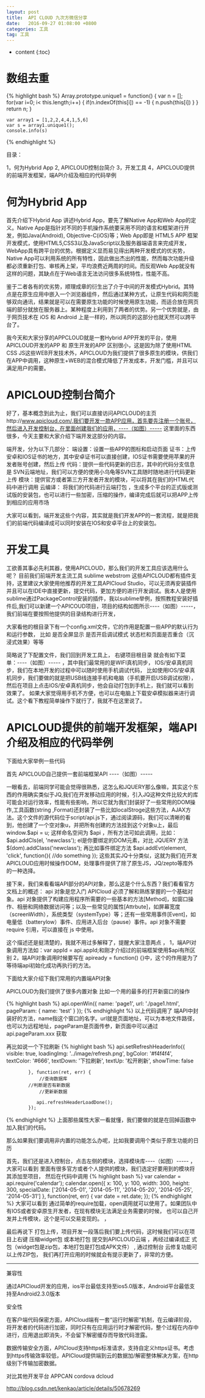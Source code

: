 ```yaml
---
layout: post
title:  API CLOUD 九次方微信分享
date:   2016-09-27 01:08:00 +0800
categories: 工具
tag: 工具
---
```


* content
{:toc}



数组去重
====================================
{% highlight bash %}
Array.prototype.unique1 = function()
	{
		var n = [];
		for(var i=0; i< this.length;i++)
		{
			if(n.indexOf(this[i]) == -1)
			{
				n.push(this[i])
			}
		}
		return n;
	}

	var array1 = [1,2,2,4,4,1,5,6]
	var s = array1.unique1();
	console.info(s)
{% endhighlight %}


目录：

1，何为Hybrid App
2, APICLOUD控制台简介
3，开发工具
4，APICLOUD提供的前端开发框架，端API介绍及相应的代码举例

何为Hybrid App
====================================
首先介绍下Hybrid App
讲述Hybrid App，要先了解Native App和Web App的定义。Native App是指针对不同的手机操作系统要采用不同的语言和框架进行开发，例如Java(Android), Objective-C(iOS)等；Web App即是 HTML5 APP 框架开发模式，使用HTML5,CSS3以及JavaScript以及服务器端语言来完成开发，WebApp具有跨平台的优势。根据定义显而易见得出两种开发模式的优劣势，Native App可以利用系统的所有特性，因此做出杰出的性能，然而每次功能升级都必须重新打包、审核再上架，平均浪费近两周的时间。而反观Web App就没有这样的问题，其缺点在于Web语言无法访问很多系统特性，性能不高。

鉴于二者各有的优劣势，顺理成章的衍生出了介于中间的开发模式Hybrid。其特点是在原生应用中嵌入一个浏览器组件，然后通过某种方式，让原生代码和网页能够双向通讯，结果就是可以在需要原生功能的时候使用原生功能，而适合放在网页端的部分就放在服务器上。某种程度上利用到了两者的优势。另一个优势就是，由于网页技术在 iOS 和 Android 上是一样的，所以网页的这部分也就天然可以跨平台了。

我今天和大家分享的APPCLOUD就是一套Hybrid APP开发的平台，使用APICLOUD开发的APP 和 原生开发的APP 区别很小，这是因为除了使用HTML CSS JS这些WEB开发技术外，APICLOUD为我们提供了很多原生的模块，供我们在APP中调用，这种原生+WEB的混合模式降低了开发成本，开发门槛，并且可以满足用户的需要。

APICLOUD控制台简介
====================================
好了，基本概念到此为止，我们可以直接访问APICLOUD的主页http://www.apicloud.com/,我们要开发一款APP应用，首先要先注册一个账号，然后进入开发控制台，在里面创建我们的应用，----（如图）-----
这里面的东西很多，今天主要和大家介绍下端开发这部分的内容。

端开发，分为以下几部分：
   端设置：设置一些APP的图标和启动页面
   证书：上传安卓和IOS证书的地方，其中安卓证书可以直接创建，IOS证书需要使用苹果的开发者账号创建，然后上传
   代码：提供一些代码更新的日志，其中的代码分支信息是 SVN云端地址，我们可以方便的使用小乌龟等SVN工具随时随地进行代码更新上传
   模块：提供官方或者第三方开发者开发的模块，可以将其在我们的HTML代码中进行调用
   云编译： 将我们的代码进行云端打包 ，生成多个平台的正式版或测试版的安装包，也可以进行一些加密，压缩的操作，编译完成后就可以把APP上传到相应的应用市场

大家可以看到，端开发这些个内容，其实就是我们开发APP的一套流程，就是把我们的前端代码编译成可以同时安装在IOS和安卓平台上的安装包。


开发工具
====================================

工欲善其事必先利其器，使用APICLOUD，那么我们的开发工具应该选用什么呢？
目前我们前端开发主流工具 sublime webstrom 这些APICLOUD都有插件支持，这里建议大家使用他推荐的开发工具APICloud Studio，可以无须再安装插件并且可以在IDE中直接更新，提交代码，更加方便的进行开发调试。我本人是使用sublime通过PackageControl安装的插件，我以sublime举例，按照教程安装好插件后,我们可以新建一个APICOUD项目，项目的结构如图所示----（如图）-----，我们前端在要按照他提供的目录结构进行开发，

大家看他的根目录下有一个config.xml文件，它的作用是配置一些APP的默认行为和运行参数，
比如<preference name="fullScreen" value="false"/> 是否全屏显示
<preference name="debug" value="false"/>  是否开启调试模式
<preference name="statusBarAppearance" value="false"/> 状态栏和页面是否重合（沉浸式效果）等等

简略说了下配置文件，我们回到开发工具上，
右键项目根目录 就会有如下菜单：----（如图）-----  ，其中我们最常用的是WIFI真机同步， IOS/安卓真机同步，我们在本地开发的过程中可以随时使用手机调试代码， 比如使用IOS/安卓真机同步，我们要做的就是把USB线连接手机和电脑（手机要开启USB调试权限），然后在项目上点击IOS/安卓真机同步，他会自动打包到手机上，我们就可以看到效果了。
如果大家觉得用手机不方便，也可以在电脑上下载安卓模拟器来进行调试。这个看下教程简单操作下就行了，我就不在这里说了。


APICLOUD提供的前端开发框架，端API介绍及相应的代码举例
====================================

下面给大家举例一些代码

首先 APICLOUD自己提供一套前端框架API ----（如图）-----

一眼看去，前端同学可能会觉得很熟悉，这怎么和JQUERY那么像嘛，其实这个东西的作用确实类似于JQ,我们在开发移动应用的时候，引入JQ这种文件比较大的库可能会对运行效率，性能有些影响，所以它就为我们封装好了一些常用的DOM操作,工具函数(string ,Format)还封装了一些比如localStroge这些方法，AJAX方法。这个文件的源代码位于script/api.js下，通过阅读源码，我们可以清晰的看到，他创建了一个空对象u，并把所有创建的方法挂到这个对象u上，最后window.$api = u; 这样命名空间为 $api ，所有方法可如此调用，比如：
$api.addCls(el, 'newclass'); el是你要绑定的DOM元素，对比 JQUERY 方法 $(dom).addClass('newclass');
再比如事件绑定方法
 $api.addEvt(element, 'click', function(){
//do something
});
这些其实JQ十分类似，这就为我们在开发APICLOUD应用时候操作DOM，处理事件提供了除了原生JS，JQ/zepto等库外的一种选择。

接下来，我们来看看端API部分的API对象，那么这是个什么东西？我们看看官方文档上的概述：
api 对象是您入门 APICloud 必须了解和熟练掌握的一个基础对象。api 对象提供了构建应用程序所需要的一些基本的方法[Method]，如窗口操作、相册和网络数据访问等；以及一些常见的属性[Attrbute]，如屏幕宽度（screenWidth），系统类型（systemType）等；还有一些常用事件[Event]，如电量低（batterylow）事件、应用进入后台（pause）事件。api 对象不需要 require 引用，可以直接在 js 中使用。

这个描述还是挺清楚的，我就不用过多解释了，提醒大家注意两点 ，
1，端API对象调用方法如：var appId = api.appId;和刚才介绍过的前端框架使用$api有所区别
2，端API对象调用时候要写在  apiready = function() {}中，这个的作用是为了等待端api初始化成功再执行的方法。

下面给大家介绍下我们常用的内置端API对象

APICLOUD为我们提供了很多内置对象
比如一个用的最多的打开新窗口的操作

{% highlight bash %}
api.openWin({
           name: 'page1',
           url: './page1.html',
           pageParam: {
             name: 'test'
           }
   });
{% endhighlight %}
以上代码调用了 端API中封装好的方法，name指这个窗口的名字。url就是页面地址，可以为本地文件路径，也可以为远程地址，pageParam是页面传参，新页面中可以通过 api.pageParam.xxx 获取


再比如说一个下拉刷新
{% highlight bash %}
  api.setRefreshHeaderInfo({
                visible: true,
                loadingImg: '../image/refresh.png',
                bgColor: '#f4f4f4',
                textColor: '#666',
                textDown: '下拉刷新',
                textUp: '松开刷新',
                showTime: false

            }, function(ret, err) {
                //查询数据库
        	//判断是否有新数据
                //更新新数据

               api.refreshHeaderLoadDone();
            });
{% endhighlight %}
上面那些属性大家一看就懂，我们要做的就是在回掉函数中加入我们的代码。

那么如果我们要调用非内置的功能怎么办呢，比如我要调用个类似于原生功能的日历

首先，我们还是进入控制台，点击左侧的模块，选择模块库----（如图）-----   ， 大家可以看到 里面有很多官方或者个人提供的模块，我们选定好要用到的模块将其添加至项目，
然后在代码中调用
{% highlight bash %}
var calendar = api.require('calendar');
calendar.open({
    x: 100,
    y: 100,
    width: 300,
    height: 300,
    specialDate: ['2014-05-01', '2014-05-11', '2014-05-20', '2014-05-25', '2014-05-31']
}, function(ret, err) {
    var date = ret.date;
});
{% endhighlight %}
大家可以看到 通过简单的require加载，open调用就可以使用了。如果团队中有IOS或者安卓原生开发者，在现有模块无法满足业务需要的时候， 也可以自己开发并上传模块，这个是可以交易变现的。
，

最后再说下 打包上传，项目开发一段落后我们要上传代码，这时候我们可以在项目上右键 压缩widget包 或本地打包 提交到APICLOUD云端 ，再经过编译成正
式包（widget包是zip包，本地打包是打包成APK文件） , 通过控制台 云修复功能可以上传ZIP包， 我们再打开应用的时候就会有提示更新了，非常的方便。



***************************************************************************************************

兼容性

通过APICloud开发的应用，ios平台最低支持至ios5.0版本，Android平台最低支持至Android2.3.0版本


安全性

 在客户端代码保密方面，APICloud端有一套“运行时解密”机制，在云编译阶段，将开发者的代码进行加密，同时只有在应用运行时才解密代码，整个过程在内存中进行，应用退出即消失，不会留下解密缓存而导致代码泄露。

数据传输安全方面，APICloud支持https标准请求，支持自定义https证书。考虑到https传输效率较低，APICloud提供端到云的数据加/解密整体解决方案，在http级别下传输加密数据。


对比其他开发平台 APPCAN cordova dcloud

http://blog.csdn.net/kenkao/article/details/50678269





























